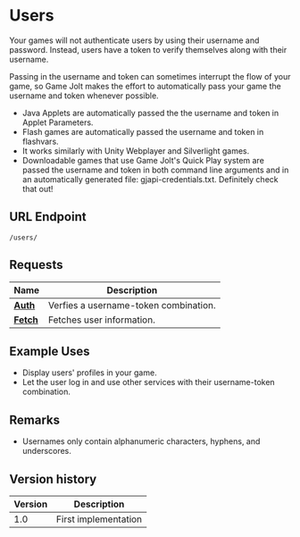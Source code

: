 # Users

Your games will not authenticate users by using their username and password. Instead, users have a token to verify themselves along with their username.

Passing in the username and token can sometimes interrupt the flow of your game, so Game Jolt makes the effort to automatically pass your game the username and token whenever possible.

- Java Applets are automatically passed the the username and token in Applet Parameters.
- Flash games are automatically passed the username and token in flashvars.
- It works similarly with Unity Webplayer and Silverlight games.
- Downloadable games that use Game Jolt's Quick Play system are passed the username and token in both command line arguments and in an automatically generated file: gjapi-credentials.txt. Definitely check that out!

## URL Endpoint
```
/users/
```

## Requests

Name | Description
---	| ---
[**Auth**](auth.md)	| Verfies a username-token combination.
[**Fetch**](https://github.com/gamejolt/doc-game-api/blob/master/v1.x/users/fetch.md) | Fetches user information.

## Example Uses

- Display users' profiles in your game.
- Let the user log in and use other services with their username-token combination.

## Remarks

- Usernames only contain alphanumeric characters, hyphens, and underscores.

## Version history

Version		| Description
---			| ---
1.0			| First implementation